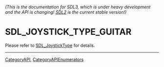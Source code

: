 ###### (This is the documentation for SDL3, which is under heavy development and the API is changing! [SDL2](https://wiki.libsdl.org/SDL2/) is the current stable version!)
# SDL_JOYSTICK_TYPE_GUITAR

Please refer to [SDL_JoystickType](SDL_JoystickType) for details.

----
[CategoryAPI](CategoryAPI), [CategoryAPIEnumerators](CategoryAPIEnumerators)

